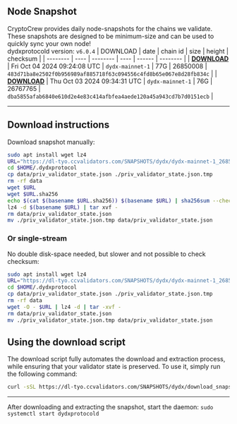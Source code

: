 ## Node Snapshot
CryptoCrew provides daily node-snapshots for the chains we validate. These snapshots are designed to be minimum-size and can be used to quickly sync your own node!  
dydxprotocold version: `v6.0.4`
| DOWNLOAD | date | chain id | size | height | checksum |
| -------- | ---- | -------- | ---- | ------ | -------- |
| **[DOWNLOAD](https://dl-tyo.ccvalidators.com/SNAPSHOTS/dydx/dydx-mainnet-1_26850008.tar.lz4)** | Fri Oct 04 2024 09:24:08 UTC | `dydx-mainnet-1` | 77G | 26850008 | `483d71ba8e2502f0b956989af885718f63c094556c4fd8b65e067e8d28fb834c` |
| **[DOWNLOAD](https://dl-tyo.ccvalidators.com/SNAPSHOTS/dydx/dydx-mainnet-1_26767765.tar.lz4)** | Thu Oct 03 2024 09:34:31 UTC | `dydx-mainnet-1` | 76G | 26767765 | `dba5855afab6840e610d2e4e83c414afbfea4aede120a45a943cd7b7d0151ecb` |

---

## Download instructions
Download snapshot manually:
```sh
sudo apt install wget lz4
URL="https://dl-tyo.ccvalidators.com/SNAPSHOTS/dydx/dydx-mainnet-1_26850008.tar.lz4"
cd $HOME/.dydxprotocol
cp data/priv_validator_state.json ./priv_validator_state.json.tmp
rm -rf data
wget $URL
wget $URL.sha256
echo $(cat $(basename $URL.sha256)) $(basename $URL) | sha256sum --check
lz4 -d $(basename $URL) | tar xvf -
rm data/priv_validator_state.json
mv ./priv_validator_state.json.tmp data/priv_validator_state.json
```

### Or single-stream
No double disk-space needed, but slower and not possible to check checksum:
```sh
sudo apt install wget lz4
URL="https://dl-tyo.ccvalidators.com/SNAPSHOTS/dydx/dydx-mainnet-1_26850008.tar.lz4"
cd $HOME/.dydxprotocol
cp data/priv_validator_state.json ./priv_validator_state.json.tmp
rm -rf data
wget -O - $URL | lz4 -d | tar -xvf -
rm data/priv_validator_state.json
mv ./priv_validator_state.json.tmp data/priv_validator_state.json
```





## Using the download script

The download script fully automates the download and extraction process, while ensuring that your validator state is preserved. To use it, simply run the following command:
```sh
curl -sSL https://dl-tyo.ccvalidators.com/SNAPSHOTS/dydx/download_snapshot.sh | bash
```
---

After downloading and extracting the snapshot, start the daemon: `sudo systemctl start dydxprotocold`

